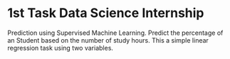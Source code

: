 # 1st Task Data Science Internship 

Prediction using Supervised Machine Learning.
Predict the percentage of an Student based on the number of study hours.
This a simple linear regression task using two variables.

